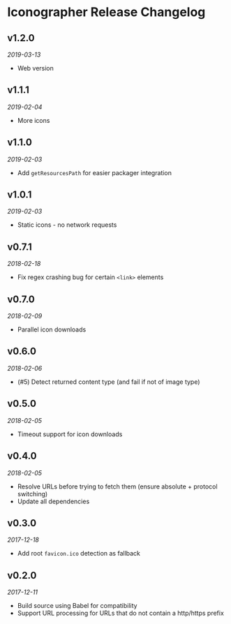 # Iconographer Release Changelog

## v1.2.0
_2019-03-13_

 * Web version

## v1.1.1
_2019-02-04_

 * More icons

## v1.1.0
_2019-02-03_

 * Add `getResourcesPath` for easier packager integration

## **v1.0.1**
_2019-02-03_

 * Static icons - no network requests

## v0.7.1
_2018-02-18_

 * Fix regex crashing bug for certain `<link>` elements

## v0.7.0
_2018-02-09_

 * Parallel icon downloads

## v0.6.0
_2018-02-06_

 * (#5) Detect returned content type (and fail if not of image type)

## v0.5.0
_2018-02-05_

 * Timeout support for icon downloads

## v0.4.0
_2018-02-05_

 * Resolve URLs before trying to fetch them (ensure absolute + protocol switching)
 * Update all dependencies

## v0.3.0
_2017-12-18_

 * Add root `favicon.ico` detection as fallback

## v0.2.0
_2017-12-11_

 * Build source using Babel for compatibility
 * Support URL processing for URLs that do not contain a http/https prefix
